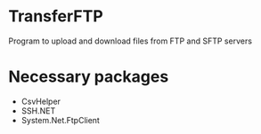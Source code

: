 # TransferFTP
Program to upload and download files from FTP and SFTP servers

# Necessary packages
- CsvHelper
- SSH.NET
- System.Net.FtpClient
